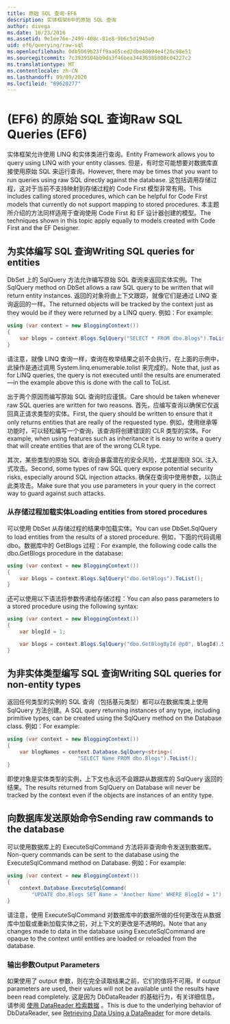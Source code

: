 ```yaml
---
title: 原始 SQL 查询-EF6
description: 实体框架6中的原始 SQL 查询
author: divega
ms.date: 10/23/2016
ms.assetid: 9e1ee76e-2499-408c-81e8-9b6c5d1945a0
uid: ef6/querying/raw-sql
ms.openlocfilehash: 0db5069b23ff9aa65ced2dbe48694e4f20c98e51
ms.sourcegitcommit: 7c3939504bb9da3f46bea3443638b808c04227c2
ms.translationtype: MT
ms.contentlocale: zh-CN
ms.lasthandoff: 09/09/2020
ms.locfileid: "89620277"
---
```

# <a name="raw-sql-queries-ef6"></a><span data-ttu-id="6b013-103"> (EF6) 的原始 SQL 查询</span><span class="sxs-lookup"><span data-stu-id="6b013-103">Raw SQL Queries (EF6)</span></span>

<span data-ttu-id="6b013-104">实体框架允许使用 LINQ 和实体类进行查询。</span><span class="sxs-lookup"><span data-stu-id="6b013-104">Entity Framework allows you to query using LINQ with your entity classes.</span></span> <span data-ttu-id="6b013-105">但是，有时您可能想要对数据库直接使用原始 SQL 来运行查询。</span><span class="sxs-lookup"><span data-stu-id="6b013-105">However, there may be times that you want to run queries using raw SQL directly against the database.</span></span> <span data-ttu-id="6b013-106">这包括调用存储过程，这对于当前不支持映射到存储过程的 Code First 模型非常有用。</span><span class="sxs-lookup"><span data-stu-id="6b013-106">This includes calling stored procedures, which can be helpful for Code First models that currently do not support mapping to stored procedures.</span></span> <span data-ttu-id="6b013-107">本主题所介绍的方法同样适用于查询使用 Code First 和 EF 设计器创建的模型。</span><span class="sxs-lookup"><span data-stu-id="6b013-107">The techniques shown in this topic apply equally to models created with Code First and the EF Designer.</span></span>  

## <a name="writing-sql-queries-for-entities"></a><span data-ttu-id="6b013-108">为实体编写 SQL 查询</span><span class="sxs-lookup"><span data-stu-id="6b013-108">Writing SQL queries for entities</span></span>  

<span data-ttu-id="6b013-109">DbSet 上的 SqlQuery 方法允许编写原始 SQL 查询来返回实体实例。</span><span class="sxs-lookup"><span data-stu-id="6b013-109">The SqlQuery method on DbSet allows a raw SQL query to be written that will return entity instances.</span></span> <span data-ttu-id="6b013-110">返回的对象将由上下文跟踪，就像它们是通过 LINQ 查询返回的一样。</span><span class="sxs-lookup"><span data-stu-id="6b013-110">The returned objects will be tracked by the context just as they would be if they were returned by a LINQ query.</span></span> <span data-ttu-id="6b013-111">例如：</span><span class="sxs-lookup"><span data-stu-id="6b013-111">For example:</span></span>  

``` csharp  
using (var context = new BloggingContext())
{
    var blogs = context.Blogs.SqlQuery("SELECT * FROM dbo.Blogs").ToList();
}
```  

<span data-ttu-id="6b013-112">请注意，就像 LINQ 查询一样，查询在枚举结果之前不会执行，在上面的示例中，此操作是通过调用 System.linq.enumerable.tolist 来完成的。</span><span class="sxs-lookup"><span data-stu-id="6b013-112">Note that, just as for LINQ queries, the query is not executed until the results are enumerated—in the example above this is done with the call to ToList.</span></span>  

<span data-ttu-id="6b013-113">出于两个原因而编写原始 SQL 查询时应谨慎。</span><span class="sxs-lookup"><span data-stu-id="6b013-113">Care should be taken whenever raw SQL queries are written for two reasons.</span></span> <span data-ttu-id="6b013-114">首先，应编写查询以确保它仅返回真正请求类型的实体。</span><span class="sxs-lookup"><span data-stu-id="6b013-114">First, the query should be written to ensure that it only returns entities that are really of the requested type.</span></span> <span data-ttu-id="6b013-115">例如，使用继承等功能时，可以轻松编写一个查询，该查询将创建错误的 CLR 类型的实体。</span><span class="sxs-lookup"><span data-stu-id="6b013-115">For example, when using features such as inheritance it is easy to write a query that will create entities that are of the wrong CLR type.</span></span>  

<span data-ttu-id="6b013-116">其次，某些类型的原始 SQL 查询会暴露潜在的安全风险，尤其是围绕 SQL 注入式攻击。</span><span class="sxs-lookup"><span data-stu-id="6b013-116">Second, some types of raw SQL query expose potential security risks, especially around SQL injection attacks.</span></span> <span data-ttu-id="6b013-117">确保在查询中使用参数，以防止此类攻击。</span><span class="sxs-lookup"><span data-stu-id="6b013-117">Make sure that you use parameters in your query in the correct way to guard against such attacks.</span></span>  

### <a name="loading-entities-from-stored-procedures"></a><span data-ttu-id="6b013-118">从存储过程加载实体</span><span class="sxs-lookup"><span data-stu-id="6b013-118">Loading entities from stored procedures</span></span>  

<span data-ttu-id="6b013-119">可以使用 DbSet 从存储过程的结果中加载实体。</span><span class="sxs-lookup"><span data-stu-id="6b013-119">You can use DbSet.SqlQuery to load entities from the results of a stored procedure.</span></span> <span data-ttu-id="6b013-120">例如，下面的代码调用 dbo。数据库中的 GetBlogs 过程：</span><span class="sxs-lookup"><span data-stu-id="6b013-120">For example, the following code calls the dbo.GetBlogs procedure in the database:</span></span>  

``` csharp
using (var context = new BloggingContext())
{
    var blogs = context.Blogs.SqlQuery("dbo.GetBlogs").ToList();
}
```  

<span data-ttu-id="6b013-121">还可以使用以下语法将参数传递给存储过程：</span><span class="sxs-lookup"><span data-stu-id="6b013-121">You can also pass parameters to a stored procedure using the following syntax:</span></span>  

``` csharp
using (var context = new BloggingContext())
{
    var blogId = 1;

    var blogs = context.Blogs.SqlQuery("dbo.GetBlogById @p0", blogId).Single();
}
```  

## <a name="writing-sql-queries-for-non-entity-types"></a><span data-ttu-id="6b013-122">为非实体类型编写 SQL 查询</span><span class="sxs-lookup"><span data-stu-id="6b013-122">Writing SQL queries for non-entity types</span></span>  

<span data-ttu-id="6b013-123">返回任何类型的实例的 SQL 查询（包括基元类型）都可以在数据库类上使用 SqlQuery 方法创建。</span><span class="sxs-lookup"><span data-stu-id="6b013-123">A SQL query returning instances of any type, including primitive types, can be created using the SqlQuery method on the Database class.</span></span> <span data-ttu-id="6b013-124">例如：</span><span class="sxs-lookup"><span data-stu-id="6b013-124">For example:</span></span>  

``` csharp
using (var context = new BloggingContext())
{
    var blogNames = context.Database.SqlQuery<string>(
                       "SELECT Name FROM dbo.Blogs").ToList();
}
```  

<span data-ttu-id="6b013-125">即使对象是实体类型的实例，上下文也永远不会跟踪从数据库的 SqlQuery 返回的结果。</span><span class="sxs-lookup"><span data-stu-id="6b013-125">The results returned from SqlQuery on Database will never be tracked by the context even if the objects are instances of an entity type.</span></span>  

## <a name="sending-raw-commands-to-the-database"></a><span data-ttu-id="6b013-126">向数据库发送原始命令</span><span class="sxs-lookup"><span data-stu-id="6b013-126">Sending raw commands to the database</span></span>  

<span data-ttu-id="6b013-127">可以使用数据库上的 ExecuteSqlCommand 方法将非查询命令发送到数据库。</span><span class="sxs-lookup"><span data-stu-id="6b013-127">Non-query commands can be sent to the database using the ExecuteSqlCommand method on Database.</span></span> <span data-ttu-id="6b013-128">例如：</span><span class="sxs-lookup"><span data-stu-id="6b013-128">For example:</span></span>  

``` csharp
using (var context = new BloggingContext())
{
    context.Database.ExecuteSqlCommand(
        "UPDATE dbo.Blogs SET Name = 'Another Name' WHERE BlogId = 1");
}
```  

<span data-ttu-id="6b013-129">请注意，使用 ExecuteSqlCommand 对数据库中的数据所做的任何更改在从数据库中加载或重新加载实体之前，对上下文的更改是不透明的。</span><span class="sxs-lookup"><span data-stu-id="6b013-129">Note that any changes made to data in the database using ExecuteSqlCommand are opaque to the context until entities are loaded or reloaded from the database.</span></span>  

### <a name="output-parameters"></a><span data-ttu-id="6b013-130">输出参数</span><span class="sxs-lookup"><span data-stu-id="6b013-130">Output Parameters</span></span>  

<span data-ttu-id="6b013-131">如果使用了 output 参数，则在完全读取结果之前，它们的值将不可用。</span><span class="sxs-lookup"><span data-stu-id="6b013-131">If output parameters are used, their values will not be available until the results have been read completely.</span></span> <span data-ttu-id="6b013-132">这是因为 DbDataReader 的基础行为，有关详细信息，请参阅 [使用 DataReader 检索数据](https://go.microsoft.com/fwlink/?LinkID=398589) 。</span><span class="sxs-lookup"><span data-stu-id="6b013-132">This is due to the underlying behavior of DbDataReader, see [Retrieving Data Using a DataReader](https://go.microsoft.com/fwlink/?LinkID=398589) for more details.</span></span>  
